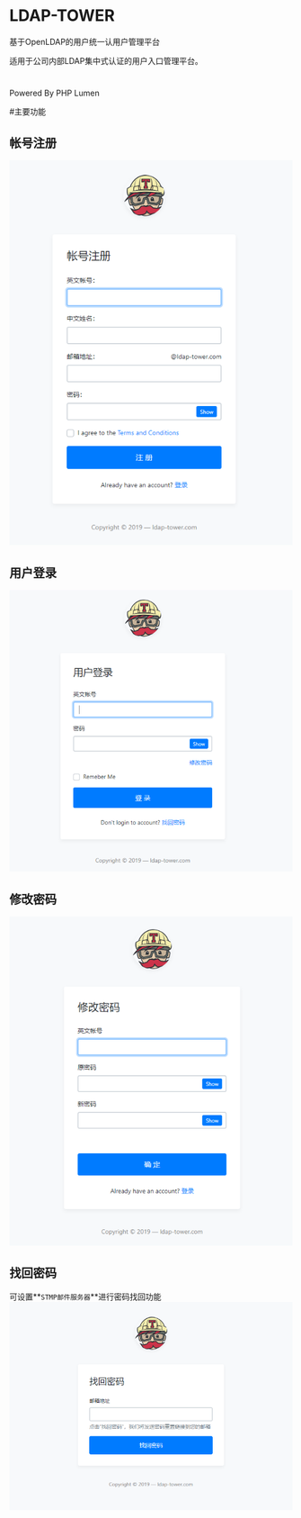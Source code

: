 # LDAP-TOWER
基于OpenLDAP的用户统一认用户管理平台

适用于公司内部LDAP集中式认证的用户入口管理平台。
#
Powered By PHP Lumen

#主要功能

## 帐号注册
![avatar](resources/images/register.png)

## 用户登录
![avatar](resources/images/login.png)

## 修改密码
![avatar](resources/images/change.png)
 
## 找回密码
可设置**`STMP邮件服务器`**进行密码找回功能
![avatar](resources/images/find.png)
